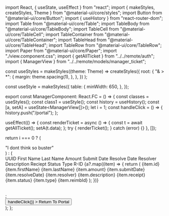 import React, { useState, useEffect } from "react";
import { makeStyles, createStyles, Theme } from "@material-ui/core/styles";
import Button from "@material-ui/core/Button";
import { useHistory } from "react-router-dom";
import Table from "@material-ui/core/Table";
import TableBody from "@material-ui/core/TableBody";
import TableCell from "@material-ui/core/TableCell";
import TableContainer from "@material-ui/core/TableContainer";
import TableHead from "@material-ui/core/TableHead";
import TableRow from "@material-ui/core/TableRow";
import Paper from "@material-ui/core/Paper";
import "./view.component.css";
import { getAllTicket } from "../../remote/auth";
import { ManagerView } from "../../remote/models/manager_ticket";

const useStyles = makeStyles((theme: Theme) =>
createStyles({
root: {
"& > \*": {
margin: theme.spacing(1),
},
},
})
);

const useStyle = makeStyles({
table: {
minWidth: 650,
},
});

export const ManagerComponent: React.FC = () => {
const classes = useStyles();
const class1 = useStyle();
const history = useHistory();
const [a, setA] = useState<ManagerView[]>();
let i = 1;
const handleClick = () => {
history.push("/portal");
};

useEffect(() => {
const renderTicket = async () => {
const t = await getAllTicket();
setA(t.data);
};
try {
renderTicket();
} catch (error) {}
}, []);

return i === 0 ? (
<div>"I dont think so buster"</div>
) : (
<React.Fragment>
<div>
<TableContainer component={Paper} id="table-display">
<Table className={class1.table} aria-label="simple table">
<TableHead>
<TableRow>
<TableCell id="table-text">UUID</TableCell>
<TableCell align="right" id="table-text">
First Name
</TableCell>
<TableCell align="right" id="table-text">
Last Name
</TableCell>
<TableCell align="right" id="table-text">
Amount
</TableCell>
<TableCell align="right" id="table-text">
Submit Date
</TableCell>
<TableCell align="right" id="table-text">
Resolve Date
</TableCell>
<TableCell align="right" id="table-text">
Resolver
</TableCell>
<TableCell align="right" id="table-text">
Description
</TableCell>
<TableCell align="right" id="table-text">
Reciept
</TableCell>
<TableCell align="right" id="table-text">
Status
</TableCell>
<TableCell align="right" id="table-text">
Type
</TableCell>
<TableCell align="right" id="table-text">
R-ID
</TableCell>
</TableRow>
</TableHead>
<TableBody>
{a?.map((item) => {
return (
<TableRow>
<TableCell
                      component="th"
                      scope="row"
                      id="t-text"
                      key={item.reimbId}
                    >
{item.id}
</TableCell>
<TableCell align="right" id="t-text">
{item.firstName}
</TableCell>
<TableCell align="right" id="t-text">
{item.lastName}
</TableCell>
<TableCell align="right" id="t-text">
{item.amount}
</TableCell>
<TableCell align="right" id="t-text">
{item.submitDate}
</TableCell>
<TableCell align="right" id="t-text">
{item.resolveDate}
</TableCell>
<TableCell align="right" id="t-text">
{item.resolver}
</TableCell>
<TableCell align="right" id="t-text">
{item.description}
</TableCell>
<TableCell align="right" id="t-text">
{item.receipt}
</TableCell>
<TableCell align="right" id="t-text">
{item.status}
</TableCell>
<TableCell align="right" id="t-text">
{item.type}
</TableCell>
<TableCell align="right" id="t-text">
{item.reimbId}
</TableCell>
</TableRow>
);
})}
</TableBody>
</Table>
</TableContainer>
</div>
;
<div className={classes.root}>
<Button
variant="contained"
color="secondary"
id="view-button"
onClick={() => handleClick()} >
Return To Portal
</Button>
</div>
</React.Fragment>
);
};
